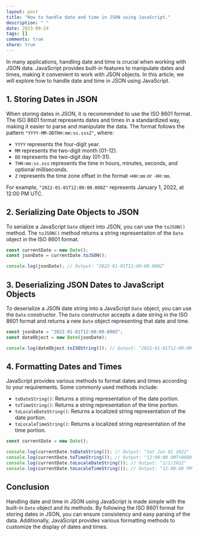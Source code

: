 ```yaml
---
layout: post
title: "How to handle date and time in JSON using JavaScript."
description: " "
date: 2023-09-24
tags: []
comments: true
share: true
---
```


In many applications, handling date and time is crucial when working with JSON data. JavaScript provides built-in features to manipulate dates and times, making it convenient to work with JSON objects. In this article, we will explore how to handle date and time in JSON using JavaScript.

## 1. Storing Dates in JSON

When storing dates in JSON, it is recommended to use the ISO 8601 format. The ISO 8601 format represents dates and times in a standardized way, making it easier to parse and manipulate the data. The format follows the pattern `"YYYY-MM-DDTHH:mm:ss.sssZ"`, where:

- `YYYY` represents the four-digit year.
- `MM` represents the two-digit month (01-12).
- `DD` represents the two-digit day (01-31).
- `THH:mm:ss.sss` represents the time in hours, minutes, seconds, and optional milliseconds.
- `Z` represents the time zone offset in the format `+HH:mm` or `-HH:mm`.

For example, `"2022-01-01T12:00:00.000Z"` represents January 1, 2022, at 12:00 PM UTC.

## 2. Serializing Date Objects to JSON

To serialize a JavaScript `Date` object into JSON, you can use the `toJSON()` method. The `toJSON()` method returns a string representation of the `Date` object in the ISO 8601 format.

```javascript
const currentDate = new Date();
const jsonDate = currentDate.toJSON();

console.log(jsonDate); // Output: "2022-01-01T12:00:00.000Z"
```

## 3. Deserializing JSON Dates to JavaScript Objects

To deserialize a JSON date string into a JavaScript `Date` object, you can use the `Date` constructor. The `Date` constructor accepts a date string in the ISO 8601 format and returns a new `Date` object representing that date and time.

```javascript
const jsonDate = "2022-01-01T12:00:00.000Z";
const dateObject = new Date(jsonDate);

console.log(dateObject.toISOString()); // Output: "2022-01-01T12:00:00.000Z"
```

## 4. Formatting Dates and Times

JavaScript provides various methods to format dates and times according to your requirements. Some commonly used methods include:

- `toDateString()`: Returns a string representation of the date portion.
- `toTimeString()`: Returns a string representation of the time portion.
- `toLocaleDateString()`: Returns a localized string representation of the date portion.
- `toLocaleTimeString()`: Returns a localized string representation of the time portion.

```javascript
const currentDate = new Date();

console.log(currentDate.toDateString()); // Output: "Sat Jan 01 2022"
console.log(currentDate.toTimeString()); // Output: "12:00:00 GMT+0000 (Coordinated Universal Time)"
console.log(currentDate.toLocaleDateString()); // Output: "1/1/2022"
console.log(currentDate.toLocaleTimeString()); // Output: "12:00:00 PM"
```

## Conclusion

Handling date and time in JSON using JavaScript is made simple with the built-in `Date` object and its methods. By following the ISO 8601 format for storing dates in JSON, you can ensure consistency and easy parsing of the data. Additionally, JavaScript provides various formatting methods to customize the display of dates and times.